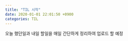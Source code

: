 ```yaml
---
title: "TIL 시작"
date: 2020-01-01 22:01:50 +0900
categories: TIL
---
```

오늘 했던일과 내일 할일을 매일 간단하게 정리하여 업로드 할 예정
